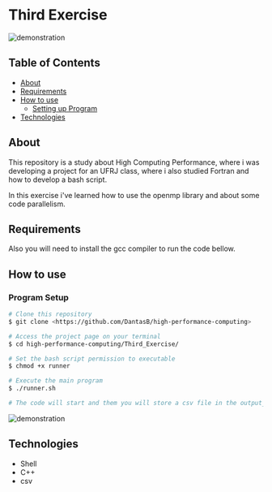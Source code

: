 # Third Exercise

![demonstration](https://cdn.discordapp.com/attachments/539836343094870016/846069647933046814/unknown.png)

## Table of Contents

<!--ts-->

- [About](#about)
- [Requirements](#requirements)
- [How to use](#how-to-use)
  - [Setting up Program](#program-setup)
- [Technologies](#technologies)
<!--te-->

## About

This repository is a study about High Computing Performance, where i was developing a project for an UFRJ class, where i also studied Fortran and how to develop a bash script.

In this exercise i've learned how to use the openmp library and about some code parallelism.

## Requirements

Also you will need to install the gcc compiler to run the code bellow.

## How to use

### Program Setup

```bash
# Clone this repository
$ git clone <https://github.com/DantasB/high-performance-computing>

# Access the project page on your terminal
$ cd high-performance-computing/Third_Exercise/

# Set the bash script permission to executable
$ chmod +x runner

# Execute the main program
$ ./runner.sh

# The code will start and them you will store a csv file in the output_file folder
```

![demonstration](https://cdn.discordapp.com/attachments/539836343094870016/846069305150013440/unknown.png)

## Technologies

- Shell
- C++
- csv

